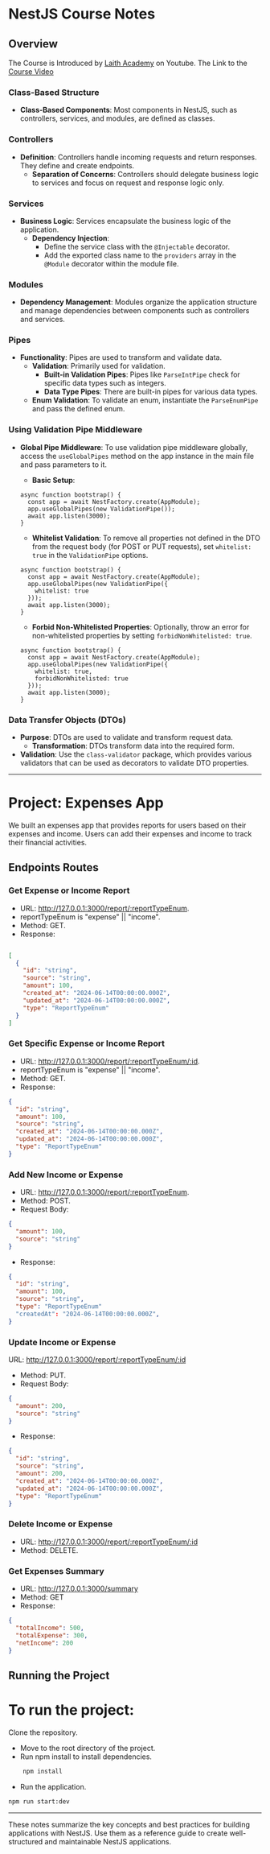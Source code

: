 # NestJS Course Notes

## Overview
The Course is Introduced by [Laith Academy](https://www.youtube.com/@laithacademy) on Youtube.
The Link to the [Course Video](https://www.youtube.com/watch?v=BiN-xzNkH_0&t=138s)

### Class-Based Structure

- **Class-Based Components**: Most components in NestJS, such as controllers, services, and modules, are defined as classes.

### Controllers

- **Definition**: Controllers handle incoming requests and return responses. They define and create endpoints.
    - **Separation of Concerns**: Controllers should delegate business logic to services and focus on request and response logic only.

### Services

- **Business Logic**: Services encapsulate the business logic of the application.
    - **Dependency Injection**:
        - Define the service class with the `@Injectable` decorator.
        - Add the exported class name to the `providers` array in the `@Module` decorator within the module file.

### Modules

- **Dependency Management**: Modules organize the application structure and manage dependencies between components such as controllers and services.

### Pipes

- **Functionality**: Pipes are used to transform and validate data.
    - **Validation**: Primarily used for validation.
        - **Built-in Validation Pipes**: Pipes like `ParseIntPipe` check for specific data types such as integers.
        - **Data Type Pipes**: There are built-in pipes for various data types.
    - **Enum Validation**: To validate an enum, instantiate the `ParseEnumPipe` and pass the defined enum.

### Using Validation Pipe Middleware

- **Global Pipe Middleware**: To use validation pipe middleware globally, access the `useGlobalPipes` method on the app instance in the main file and pass parameters to it.
    - **Basic Setup**:
    
    ```tsx
    async function bootstrap() {
      const app = await NestFactory.create(AppModule);
      app.useGlobalPipes(new ValidationPipe());
      await app.listen(3000);
    }
    ```
    
    - **Whitelist Validation**: To remove all properties not defined in the DTO from the request body (for POST or PUT requests), set `whitelist: true` in the `ValidationPipe` options.
    
    ```tsx
    async function bootstrap() {
      const app = await NestFactory.create(AppModule);
      app.useGlobalPipes(new ValidationPipe({
        whitelist: true
      }));
      await app.listen(3000);
    }
    ```
    
    - **Forbid Non-Whitelisted Properties**: Optionally, throw an error for non-whitelisted properties by setting `forbidNonWhitelisted: true`.
    
    ```tsx
    async function bootstrap() {
      const app = await NestFactory.create(AppModule);
      app.useGlobalPipes(new ValidationPipe({
        whitelist: true,
        forbidNonWhitelisted: true
      }));
      await app.listen(3000);
    }
    ```

### Data Transfer Objects (DTOs)

- **Purpose**: DTOs are used to validate and transform request data.
    - **Transformation**: DTOs transform data into the required form.
- **Validation**: Use the `class-validator` package, which provides various validators that can be used as decorators to validate DTO properties.

---

# Project: Expenses App
We built an expenses app that provides reports for users based on their expenses and income. Users can add their expenses and income to track their financial activities.

## Endpoints Routes

### Get Expense or Income Report

- URL: http://127.0.0.1:3000/report/:reportTypeEnum.
- reportTypeEnum is "expense" || "income".
- Method: GET.
- Response:
``` json

[
  {
    "id": "string",
    "source": "string",
    "amount": 100,
    "created_at": "2024-06-14T00:00:00.000Z",
    "updated_at": "2024-06-14T00:00:00.000Z",
    "type": "ReportTypeEnum"
  }
]
```

### Get Specific Expense or Income Report

- URL: http://127.0.0.1:3000/report/:reportTypeEnum/:id.
- reportTypeEnum is "expense" || "income".
- Method: GET.
- Response:
``` json
{
  "id": "string",
  "amount": 100,
  "source": "string",
  "created_at": "2024-06-14T00:00:00.000Z",
  "updated_at": "2024-06-14T00:00:00.000Z",
  "type": "ReportTypeEnum"
}
```

### Add New Income or Expense

- URL: http://127.0.0.1:3000/report/:reportTypeEnum.
- Method: POST.
- Request Body:
``` json
{
  "amount": 100,
  "source": "string"
}
```
- Response:
``` json
{
  "id": "string",
  "amount": 100,
  "source": "string",
  "type": "ReportTypeEnum"
  "createdAt": "2024-06-14T00:00:00.000Z",
}
```

### Update Income or Expense

URL: http://127.0.0.1:3000/report/:reportTypeEnum/:id
- Method: PUT.
- Request Body:
```json
{
  "amount": 200,
  "source": "string"
}
```

- Response:
```json
{
  "id": "string",
  "source": "string",
  "amount": 200,
  "created_at": "2024-06-14T00:00:00.000Z",
  "updated_at": "2024-06-14T00:00:00.000Z",
  "type": "ReportTypeEnum"
}
```

### Delete Income or Expense

- URL: http://127.0.0.1:3000/report/:reportTypeEnum/:id
- Method: DELETE.

### Get Expenses Summary

- URL: http://127.0.0.1:3000/summary
- Method: GET
- Response:
```json
{
  "totalIncome": 500,
  "totalExpense": 300,
  "netIncome": 200
}
```

## Running the Project
# To run the project:

Clone the repository.
- Move to the root directory of the project.
- Run npm install to install dependencies.
``` bash
    npm install
```
        
- Run the application.

```bash
npm run start:dev
```

---

These notes summarize the key concepts and best practices for building applications with NestJS. Use them as a reference guide to create well-structured and maintainable NestJS applications.
